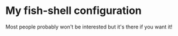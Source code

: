 # My fish-shell configuration
Most people probably won't be interested but it's there if you want it!
